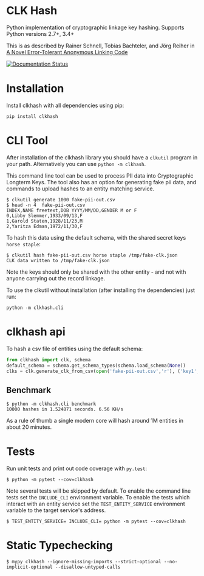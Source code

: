 # CLK Hash

Python implementation of cryptographic linkage key hashing. Supports Python versions 2.7+, 3.4+

This is as described by Rainer Schnell, Tobias Bachteler, and Jörg Reiher in
[A Novel Error-Tolerant Anonymous Linking Code](http://www.record-linkage.de/-download=wp-grlc-2011-02.pdf)

[![Documentation Status](https://readthedocs.org/projects/clkhash/badge/?version=latest)](http://clkhash.readthedocs.io/en/latest/?badge=latest)


# Installation

Install clkhash with all dependencies using pip:

    pip install clkhash


# CLI Tool

After installation of the clkhash library you should have a `clkutil` program in your path.
Alternatively you can use `python -m clkhash`.

This command line tool can be used to process PII data into Cryptographic Longterm Keys.
The tool also has an option for generating fake pii data, and commands to upload hashes to an entity matching service.

```
$ clkutil generate 1000 fake-pii-out.csv
$ head -n 4  fake-pii-out.csv
INDEX,NAME freetext,DOB YYYY/MM/DD,GENDER M or F
0,Libby Slemmer,1933/09/13,F
1,Garold Staten,1928/11/23,M
2,Yaritza Edman,1972/11/30,F
```
 
To hash this data using the default schema, with the shared secret keys `horse staple`:

    $ clkutil hash fake-pii-out.csv horse staple /tmp/fake-clk.json
    CLK data written to /tmp/fake-clk.json


Note the keys should only be shared with the other entity - and not with anyone carrying out 
the record linkage.

To use the clkutil without installation (after installing the dependencies) just run:

    python -m clkhash.cli

# clkhash api

To hash a csv file of entities using the default schema:

```python
from clkhash import clk, schema
default_schema = schema.get_schema_types(schema.load_schema(None))
clks = clk.generate_clk_from_csv(open('fake-pii-out.csv','r'), ('key1', 'key2'), default_schema)
```

## Benchmark

```
$ python -m clkhash.cli benchmark
10000 hashes in 1.524871 seconds. 6.56 KH/s
```

As a rule of thumb a single modern core will hash around 1M entities in about 20 minutes.


# Tests

Run unit tests and print out code coverage with `py.test`:

```
$ python -m pytest --cov=clkhash
```

Note several tests will be skipped by default. To enable the command
line tests set the  `INCLUDE_CLI` environment variable. To enable
the tests which interact with an entity service set the
`TEST_ENTITY_SERVICE` environment variable to the target service's 
address.

```
$ TEST_ENTITY_SERVICE= INCLUDE_CLI= python -m pytest --cov=clkhash
```


# Static Typechecking

```
$ mypy clkhash --ignore-missing-imports --strict-optional --no-implicit-optional --disallow-untyped-calls
```